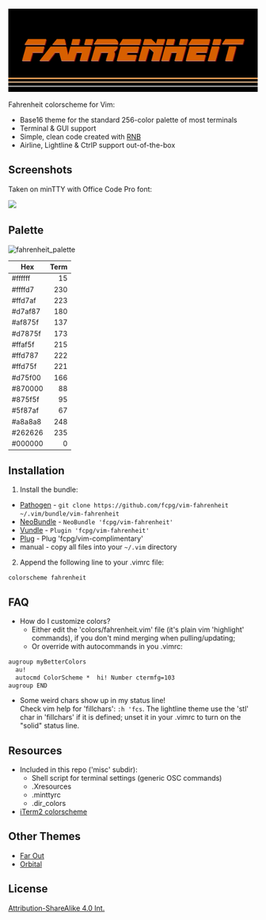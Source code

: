 ![Fahrenheit](img/fahrenheit.png)

Fahrenheit colorscheme for Vim:

- Base16 theme for the standard 256-color palette of most terminals
- Terminal & GUI support
- Simple, clean code created with [RNB](https://gist.github.com/5cd2f4ec222805f49eca.git)
- Airline, Lightline & CtrlP support out-of-the-box

Screenshots
------------
Taken on minTTY with Office Code Pro font:

[![](img/fahrenheit_vim_thumb.png)](img/fahrenheit_vim.png)


Palette
--------
![fahrenheit_palette](img/fahrenheit_palette.png)

|  Hex  | Term |
|-------|-----:|
|#ffffff|    15|
|#ffffd7|   230|
|#ffd7af|   223|
|#d7af87|   180|
|#af875f|   137|
|#d7875f|   173|
|#ffaf5f|   215|
|#ffd787|   222|
|#ffd75f|   221|
|#d75f00|   166|
|#870000|    88|
|#875f5f|    95|
|#5f87af|    67|
|#a8a8a8|   248|
|#262626|   235|
|#000000|     0|
                
Installation
-------------
1. Install the bundle:
  *  [Pathogen][1] - `git clone https://github.com/fcpg/vim-fahrenheit ~/.vim/bundle/vim-fahrenheit`
  *  [NeoBundle][2] - `NeoBundle 'fcpg/vim-fahrenheit'`
  *  [Vundle][3] - `Plugin 'fcpg/vim-fahrenheit'`
  *  [Plug][4] - Plug 'fcpg/vim-complimentary'
  *  manual - copy all files into your `~/.vim` directory
2. Append the following line to your .vimrc file:
```VimL
colorscheme fahrenheit
```

FAQ
----
- How do I customize colors?  
  *  Either edit the 'colors/fahrenheit.vim' file (it's plain vim 'highlight' commands), if you don't mind merging when pulling/updating;
  *  Or override with autocommands in you .vimrc:
```VimL
augroup myBetterColors
  au!
  autocmd ColorScheme *  hi! Number ctermfg=103
augroup END
```
- Some weird chars show up in my status line!  
  Check vim help for 'fillchars': `:h 'fcs`. The lightline theme use the 'stl'
  char in 'fillchars' if it is defined; unset it in your .vimrc to turn on the 
  "solid" status line.
  
Resources
----------
- Included in this repo ('misc' subdir):
  - Shell script for terminal settings (generic OSC commands)
  - .Xresources
  - .minttyrc
  - .dir_colors
- [iTerm2 colorscheme](https://github.com/mbadolato/iTerm2-Color-Schemes/blob/master/schemes/Fahrenheit.itermcolors)

Other Themes
-------------
- [Far Out](https://github.com/fcpg/vim-farout)
- [Orbital](https://github.com/fcpg/vim-orbital)

License
--------
[Attribution-ShareAlike 4.0 Int.](https://creativecommons.org/licenses/by-sa/4.0/)

[1]: https://github.com/tpope/vim-pathogen
[2]: https://github.com/Shougo/neobundle.vim
[3]: https://github.com/gmarik/vundle
[4]: https://github.com/junegunn/vim-plug
